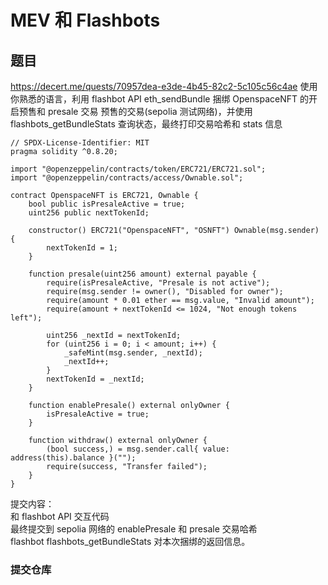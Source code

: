 # MEV 和 Flashbots

## 题目
https://decert.me/quests/70957dea-e3de-4b45-82c2-5c105c56c4ae
使⽤你熟悉的语⾔，利⽤ flashbot API eth_sendBundle 捆绑 OpenspaceNFT 的开启预售和 presale 交易
预售的交易(sepolia 测试⽹络)，并使⽤ flashbots_getBundleStats 查询状态，最终打印交易哈希和 stats 信息
```solidity
// SPDX-License-Identifier: MIT
pragma solidity ^0.8.20;

import "@openzeppelin/contracts/token/ERC721/ERC721.sol";
import "@openzeppelin/contracts/access/Ownable.sol";

contract OpenspaceNFT is ERC721, Ownable {
    bool public isPresaleActive = true;
    uint256 public nextTokenId;

    constructor() ERC721("OpenspaceNFT", "OSNFT") Ownable(msg.sender) {
        nextTokenId = 1;
    }

    function presale(uint256 amount) external payable {
        require(isPresaleActive, "Presale is not active");
        require(msg.sender != owner(), "Disabled for owner");
        require(amount * 0.01 ether == msg.value, "Invalid amount");
        require(amount + nextTokenId <= 1024, "Not enough tokens left");

        uint256 _nextId = nextTokenId;
        for (uint256 i = 0; i < amount; i++) {
            _safeMint(msg.sender, _nextId);
            _nextId++;
        }
        nextTokenId = _nextId;
    }

    function enablePresale() external onlyOwner {
        isPresaleActive = true;
    }

    function withdraw() external onlyOwner {
        (bool success,) = msg.sender.call{ value: address(this).balance }("");
        require(success, "Transfer failed");
    }
}
```
提交内容：  
和 flashbot API 交互代码  
最终提交到 sepolia 网络的 enablePresale 和 presale 交易哈希   
flashbot flashbots_getBundleStats 对本次捆绑的返回信息。  
### 提交仓库